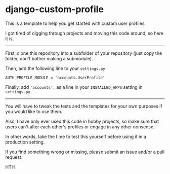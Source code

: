 django-custom-profile
=====================

This is a template to help you get started with custom user profiles.  

I got tired of digging through projects and moving this code around, so here it is.

---

First, clone this repository into a subfolder of your repository
(just copy the folder, don't bother making a submodule).

Then, add the following line to your `settings.py`

    AUTH_PROFILE_MODULE = 'accounts.UserProfile'

Finally, add `'accounts',` as a line in your `INSTALLED_APPS` setting in `settings.py`

---

You will have to tweak the tests and the templates for your own purposes if you would like
to use them.

Also, I have only ever used this code in hobby projects, so make sure that users can't alter each
other's profiles or engage in any other nonsense.

In other words, take the time to test this yourself before using it in a production setting.

If you find something wrong or missing, please submit an issue and/or a pull request.

HTH
